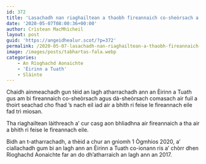 ```yaml
---
id: 372
title: 'Lasachadh nan riaghailtean a thaobh fireannaich co-sheòrsach a’ toirt seachad fala ann an Èirinn a Tuath'
date: '2020-05-07T08:00:36+00:00'
author: Crìstean MacMhìcheil
layout: post
guid: 'https://angeidhealur.scot/?p=372'
permalink: /2020-05-07-lasachadh-nan-riaghailtean-a-thaobh-fireannaich-co-sheorsach-a-toirt-seachad-fala-ann-an-eirinn-a-tuath/
image: /images/posts/tabhartas-fala.webp
categories:
    - An Rìoghachd Aonaichte
    - 'Èirinn a Tuath'
    - Slàinte
---
```


Chaidh ainmeachadh gun tèid an lagh atharrachadh ann an Èirinn a Tuath gus am bi fireannaich co-sheòrsach agus dà-sheòrsach comasach air fuil a thoirt seachad cho fhad ’s nach eil iad air a bhith ri feise le fireannach eile fad trì mìosan.

Tha riaghailtean làithreach a’ cur casg aon bhliadhna air fireannaich a tha air a bhith ri feise le fireannach eile.

Bidh an t-atharrachadh, a thèid a chur an gnìomh 1 Ògmhios 2020, a’ ciallachadh gum bi an lagh ann an Èirinn a Tuath co-ionann ris a’ chòrr dhen Rìoghachd Aonaichte far an do dh’atharraich an lagh ann an 2017.
